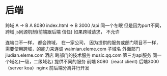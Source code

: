# 后端

跨域 A -> B
A 8080 index.html -> B 3000 /api
同一个冬眠 但是因为port不同， 跨域
js同源机制(前端跟后端 信任) 如果跨域请求， 不允许

连端口不一样， 都会跨域， 在一家公司， 因为提供的服务或部门项目不一样， 需要使用跨域，的能力来连调
waimian.eleme.com 子域名 外面部门
jiudian.eleme.com 酒店 跨部门的技术服务
music.qq.com 第三方api服务
同一个域名(一级，二级域名) 提供不同的服务
前端 8080（react client) 后端3000 （server koa）nginx
前后端分离并行开发